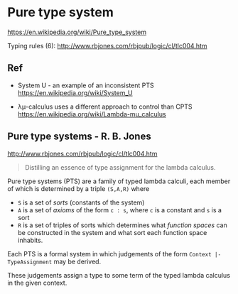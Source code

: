 # Pure type system

https://en.wikipedia.org/wiki/Pure_type_system


Typing rules (6): http://www.rbjones.com/rbjpub/logic/cl/tlc004.htm




## Ref

* System U - an example of an inconsistent PTS
https://en.wikipedia.org/wiki/System_U

* λμ-calculus uses a different approach to control than CPTS
https://en.wikipedia.org/wiki/Lambda-mu_calculus


## Pure type systems - R. B. Jones
http://www.rbjones.com/rbjpub/logic/cl/tlc004.htm

>Distilling an essence of type assignment for the lambda calculus.

Pure type systems (PTS) are a family of typed lambda calculi, 
each member of which is determined by a triple `(S,A,R)` where
- `S` is a set of *sorts* (constants of the system)
- `A` is a set of *axioms* of the form `c : s`, 
  where `c` is a constant and `s` is a sort
- `R` is a set of triples of sorts which determines 
  what *function spaces* can be constructed in the system and 
  what sort each function space inhabits.


Each PTS is a formal system in which judgements of the form 
`Context |- TypeAssignment` may be derived. 

These judgements assign a type to some term of the typed lambda calculus in the given context.
